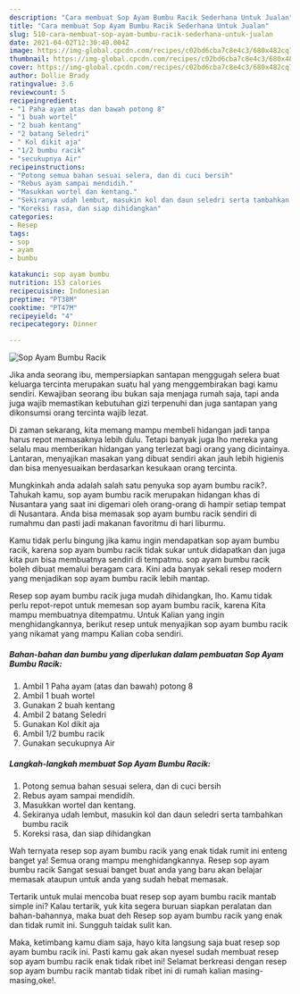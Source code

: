 ```yaml
---
description: "Cara membuat Sop Ayam Bumbu Racik Sederhana Untuk Jualan"
title: "Cara membuat Sop Ayam Bumbu Racik Sederhana Untuk Jualan"
slug: 510-cara-membuat-sop-ayam-bumbu-racik-sederhana-untuk-jualan
date: 2021-04-02T12:30:40.004Z
image: https://img-global.cpcdn.com/recipes/c02bd6cba7c8e4c3/680x482cq70/sop-ayam-bumbu-racik-foto-resep-utama.jpg
thumbnail: https://img-global.cpcdn.com/recipes/c02bd6cba7c8e4c3/680x482cq70/sop-ayam-bumbu-racik-foto-resep-utama.jpg
cover: https://img-global.cpcdn.com/recipes/c02bd6cba7c8e4c3/680x482cq70/sop-ayam-bumbu-racik-foto-resep-utama.jpg
author: Dollie Brady
ratingvalue: 3.6
reviewcount: 5
recipeingredient:
- "1 Paha ayam atas dan bawah potong 8"
- "1 buah wortel"
- "2 buah kentang"
- "2 batang Seledri"
- " Kol dikit aja"
- "1/2 bumbu racik"
- "secukupnya Air"
recipeinstructions:
- "Potong semua bahan sesuai selera, dan di cuci bersih"
- "Rebus ayam sampai mendidih."
- "Masukkan wortel dan kentang."
- "Sekiranya udah lembut, masukin kol dan daun seledri serta tambahkan bumbu racik"
- "Koreksi rasa, dan siap dihidangkan"
categories:
- Resep
tags:
- sop
- ayam
- bumbu

katakunci: sop ayam bumbu 
nutrition: 153 calories
recipecuisine: Indonesian
preptime: "PT38M"
cooktime: "PT47M"
recipeyield: "4"
recipecategory: Dinner

---
```



![Sop Ayam Bumbu Racik](https://img-global.cpcdn.com/recipes/c02bd6cba7c8e4c3/680x482cq70/sop-ayam-bumbu-racik-foto-resep-utama.jpg)

Jika anda seorang ibu, mempersiapkan santapan menggugah selera buat keluarga tercinta merupakan suatu hal yang menggembirakan bagi kamu sendiri. Kewajiban seorang ibu bukan saja menjaga rumah saja, tapi anda juga wajib memastikan kebutuhan gizi terpenuhi dan juga santapan yang dikonsumsi orang tercinta wajib lezat.

Di zaman  sekarang, kita memang mampu membeli hidangan jadi tanpa harus repot memasaknya lebih dulu. Tetapi banyak juga lho mereka yang selalu mau memberikan hidangan yang terlezat bagi orang yang dicintainya. Lantaran, menyajikan masakan yang dibuat sendiri akan jauh lebih higienis dan bisa menyesuaikan berdasarkan kesukaan orang tercinta. 



Mungkinkah anda adalah salah satu penyuka sop ayam bumbu racik?. Tahukah kamu, sop ayam bumbu racik merupakan hidangan khas di Nusantara yang saat ini digemari oleh orang-orang di hampir setiap tempat di Nusantara. Anda bisa memasak sop ayam bumbu racik sendiri di rumahmu dan pasti jadi makanan favoritmu di hari liburmu.

Kamu tidak perlu bingung jika kamu ingin mendapatkan sop ayam bumbu racik, karena sop ayam bumbu racik tidak sukar untuk didapatkan dan juga kita pun bisa membuatnya sendiri di tempatmu. sop ayam bumbu racik boleh dibuat memalui beragam cara. Kini ada banyak sekali resep modern yang menjadikan sop ayam bumbu racik lebih mantap.

Resep sop ayam bumbu racik juga mudah dihidangkan, lho. Kamu tidak perlu repot-repot untuk memesan sop ayam bumbu racik, karena Kita mampu membuatnya ditempatmu. Untuk Kalian yang ingin menghidangkannya, berikut resep untuk menyajikan sop ayam bumbu racik yang nikamat yang mampu Kalian coba sendiri.

<!--inarticleads1-->

##### Bahan-bahan dan bumbu yang diperlukan dalam pembuatan Sop Ayam Bumbu Racik:

1. Ambil 1 Paha ayam (atas dan bawah) potong 8
1. Ambil 1 buah wortel
1. Gunakan 2 buah kentang
1. Ambil 2 batang Seledri
1. Gunakan  Kol dikit aja
1. Ambil 1/2 bumbu racik
1. Gunakan secukupnya Air




<!--inarticleads2-->

##### Langkah-langkah membuat Sop Ayam Bumbu Racik:

1. Potong semua bahan sesuai selera, dan di cuci bersih
1. Rebus ayam sampai mendidih.
1. Masukkan wortel dan kentang.
1. Sekiranya udah lembut, masukin kol dan daun seledri serta tambahkan bumbu racik
1. Koreksi rasa, dan siap dihidangkan




Wah ternyata resep sop ayam bumbu racik yang enak tidak rumit ini enteng banget ya! Semua orang mampu menghidangkannya. Resep sop ayam bumbu racik Sangat sesuai banget buat anda yang baru akan belajar memasak ataupun untuk anda yang sudah hebat memasak.

Tertarik untuk mulai mencoba buat resep sop ayam bumbu racik mantab simple ini? Kalau tertarik, yuk kita segera buruan siapkan peralatan dan bahan-bahannya, maka buat deh Resep sop ayam bumbu racik yang enak dan tidak rumit ini. Sungguh taidak sulit kan. 

Maka, ketimbang kamu diam saja, hayo kita langsung saja buat resep sop ayam bumbu racik ini. Pasti kamu gak akan nyesel sudah membuat resep sop ayam bumbu racik enak tidak ribet ini! Selamat berkreasi dengan resep sop ayam bumbu racik mantab tidak ribet ini di rumah kalian masing-masing,oke!.

